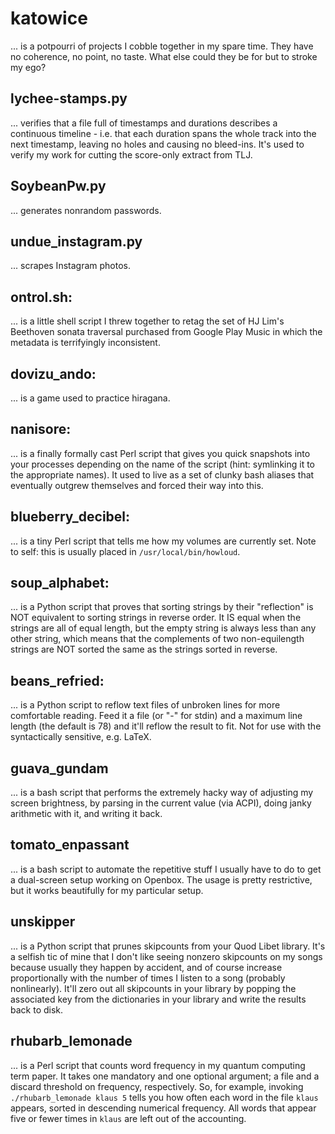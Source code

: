# katowice

... is a potpourri of projects I cobble together in my spare time.
They have no coherence, no point, no taste. What else could they be for
but to stroke my ego?

## lychee-stamps.py
... verifies that a file full of timestamps and durations describes a
continuous timeline - i.e. that each duration spans the whole track into
the next timestamp, leaving no holes and causing no bleed-ins. It's used
to verify my work for cutting the score-only extract from TLJ.

## SoybeanPw.py
... generates nonrandom passwords.

## undue\_instagram.py
... scrapes Instagram photos.

## ontrol.sh:
... is a little shell script I threw together to retag the set of HJ Lim's
Beethoven sonata traversal purchased from Google Play Music in which the
metadata is terrifyingly inconsistent.

## dovizu\_ando:
... is a game used to practice hiragana.

## nanisore:
... is a finally formally cast Perl script that gives you quick snapshots
into your processes depending on the name of the script (hint: symlinking
it to the appropriate names). It used to live as a set of clunky bash
aliases that eventually outgrew themselves and forced their way into this.

## blueberry\_decibel:
... is a tiny Perl script that tells me how my volumes are currently set.
Note to self: this is usually placed in `/usr/local/bin/howloud`.

## soup\_alphabet:
... is a Python script that proves that sorting strings by their
"reflection" is NOT equivalent to sorting strings in reverse order. It IS
equal when the strings are all of equal length, but the empty string is
always less than any other string, which means that the complements of two
non-equilength strings are NOT sorted the same as the strings sorted in
reverse.

## beans\_refried:
... is a Python script to reflow text files of unbroken lines for more
comfortable reading. Feed it a file (or "-" for stdin) and a maximum line
length (the default is 78) and it'll reflow the result to fit. Not for use
with the syntactically sensitive, e.g. LaTeX.

## guava\_gundam
... is a bash script that performs the extremely hacky way of adjusting
my screen brightness, by parsing in the current value (via ACPI), doing
janky arithmetic with it, and writing it back.

## tomato\_enpassant
... is a bash script to automate the repetitive stuff I usually have to
do to get a dual-screen setup working on Openbox. The usage is pretty
restrictive, but it works beautifully for my particular setup.

## unskipper
... is a Python script that prunes skipcounts from your Quod Libet
library. It's a selfish tic of mine that I don't like seeing nonzero
skipcounts on my songs because usually they happen by accident, and of
course increase proportionally with the number of times I listen to a
song (probably nonlinearly). It'll zero out all skipcounts in your
library by popping the associated key from the dictionaries in your
library and write the results back to disk.

## rhubarb\_lemonade
... is a Perl script that counts word frequency in my quantum computing
term paper. It takes one mandatory and one optional argument; a file and
a discard threshold on frequency, respectively. So, for example, invoking
`./rhubarb_lemonade klaus 5` tells you how often each word in the file
`klaus` appears, sorted in descending numerical frequency. All words that
appear five or fewer times in `klaus` are left out of the accounting.
